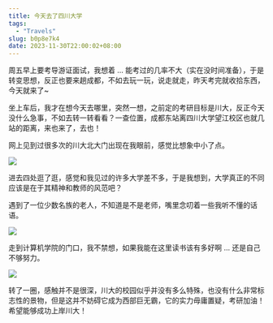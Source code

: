 ```yaml
---
title: 今天去了四川大学
tags:
  - "Travels"
slug: b0p8e7k4
date: 2023-11-30T22:00:02+08:00
---
```


周五早上要考导游证面试，我想着 ... 能考过的几率不大（实在没时间准备），于是转变思想，反正也要来趟成都，不如去玩一玩，说走就走，昨天考完就收拾东西，今天就来了~

<!--more-->

坐上车后，我才在想今天去哪里，突然一想，之前定的考研目标是川大，反正今天没什么急事，不如去转一转看看？一查位置，成都东站离四川大学望江校区也就几站的距离，来也来了，去也！

网上见到过很多次的川大北大门出现在我眼前，感觉比想象中小了点。

![](https://jihulab.com/UncleCAT4/static/-/raw/main/blog/202311302247517.png)

进去四处逛了逛，感觉和我见过的许多大学差不多，于是我想到，大学真正的不同应该是在于其精神和教师的风范吧？

遇到了一位少数名族的老人，不知道是不是老师，嘴里念叨着一些我听不懂的话语。

![](https://jihulab.com/UncleCAT4/static/-/raw/main/blog/202311302249822.png)

走到计算机学院的门口，我不禁想，如果我能在这里读书该有多好啊 ... 还是自己不够努力。

![](https://jihulab.com/UncleCAT4/static/-/raw/main/blog/202311302250668.png)

转了一圈，感触并不是很深，川大的校园似乎并没有多么特殊，也没有什么非常标志性的景物，但是这并不妨碍它成为西部巨无霸，它的实力毋庸置疑，考研加油！希望能够成功上岸川大！
